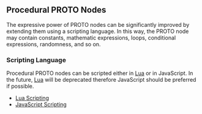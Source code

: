 ## Procedural PROTO Nodes

The expressive power of PROTO nodes can be significantly improved by extending them using a scripting language.
In this way, the PROTO node may contain constants, mathematic expressions, loops, conditional expressions, randomness, and so on.

### Scripting Language

Procedural PROTO nodes can be scripted either in [Lua](http://www.lua.org) or in JavaScript.
In the future, [Lua](http://www.lua.org) will be deprecated therefore JavaScript should be preferred if possible.

- [Lua Scripting](lua-procedural-proto.md)
- [JavaScript Scripting](javascript-procedural-proto.md)
